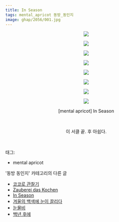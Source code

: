 ```yaml
---
title: In Season
tags: mental_apricot 동방_동인지
image: ghap/2056/001.jpg
---
```

<div class="article">
<p style="text-align: center; clear: none; float: none;"><img src="{{ site.nasurl }}/ghap/2056/001.jpg"/></p>
<p style="text-align: center; clear: none; float: none;"><img src="{{ site.nasurl }}/ghap/2056/002.jpg"/></p>
<p style="text-align: center; clear: none; float: none;"><img src="{{ site.nasurl }}/ghap/2056/003.jpg"/></p>
<p style="text-align: center; clear: none; float: none;"><img src="{{ site.nasurl }}/ghap/2056/004.jpg"/></p>
<p style="text-align: center; clear: none; float: none;"><img src="{{ site.nasurl }}/ghap/2056/005.jpg"/></p>
<p style="text-align: center; clear: none; float: none;"><img src="{{ site.nasurl }}/ghap/2056/006.jpg"/></p>
<p style="text-align: center; clear: none; float: none;"><img src="{{ site.nasurl }}/ghap/2056/007.jpg"/></p>
<p style="text-align: center; clear: none; float: none;"><img src="{{ site.nasurl }}/ghap/2056/008.jpg"/></p>
<p style="text-align: center; clear: none; float: none;">[mental apricot] In Season</p>
<p style="text-align: center; clear: none; float: none;"><br/></p>
<p style="text-align: center; clear: none; float: none;">이 서클 끝. 후 아쉽다.</p>
<p><br/></p>
</div><div class="tagTrail">
<p>태그: </p>
<ul>
<li>mental apricot</li>
</ul>
</div><div class="another">
<p>'동방 동인지' 카테고리의 다른 글</p>
<ul>
<li><a href="/2016-09-08-ghap_2058">코코로 관찰기</a></li>
<li><a href="/2016-09-08-ghap_2057">Zauberei das Kochen</a></li>
<li><a href="/2016-09-08-ghap_2056">In Season</a></li>
<li><a href="/2016-09-08-ghap_2055">겨울의 백색에 눈이 끌리다</a></li>
<li><a href="/2016-09-08-ghap_2052">눈물비</a></li>
<li><a href="/2016-09-08-ghap_2051">백년 후에</a></li>
</ul>
</div><div class="cb_module cb_fluid">
<div class="cb_wrt cb_profile">
</div><!-- commentList close -->
</div>